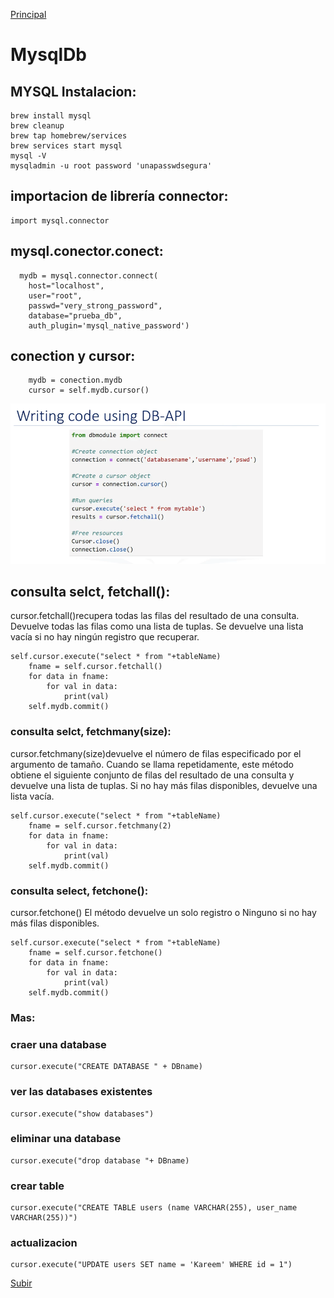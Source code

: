 <a name="top"></a>
[Principal](../README.md)<br/>

# MysqlDb

## MYSQL Instalacion:

    brew install mysql
    brew cleanup
    brew tap homebrew/services
    brew services start mysql
    mysql -V
    mysqladmin -u root password 'unapasswdsegura'

## importacion de librería connector:
    import mysql.connector

## mysql.conector.conect:
      mydb = mysql.connector.connect(
        host="localhost",
        user="root",
        passwd="very_strong_password",
        database="prueba_db",
        auth_plugin='mysql_native_password')

## conection y cursor:
        mydb = conection.mydb
        cursor = self.mydb.cursor()
        
![React](../Images/db.png)

## consulta selct, fetchall():
cursor.fetchall()recupera todas las filas del resultado de una consulta. Devuelve todas las filas como una lista de tuplas. Se devuelve una lista vacía si no hay ningún registro que recuperar.

    self.cursor.execute("select * from "+tableName)
        fname = self.cursor.fetchall()
        for data in fname:
            for val in data:
                print(val)
        self.mydb.commit()
        
### consulta selct, fetchmany(size):
cursor.fetchmany(size)devuelve el número de filas especificado por el argumento de tamaño. Cuando se llama repetidamente, este método obtiene el siguiente conjunto de filas del resultado de una consulta y devuelve una lista de tuplas. Si no hay más filas disponibles, devuelve una lista vacía.

    self.cursor.execute("select * from "+tableName)
        fname = self.cursor.fetchmany(2)
        for data in fname:
            for val in data:
                print(val)
        self.mydb.commit()

### consulta select, fetchone():
cursor.fetchone() El método devuelve un solo registro o Ninguno si no hay más filas disponibles.

    self.cursor.execute("select * from "+tableName)
        fname = self.cursor.fetchone()
        for data in fname:
            for val in data:
                print(val)
        self.mydb.commit()

### Mas:
### craer una database
    cursor.execute("CREATE DATABASE " + DBname)
### ver las databases existentes
    cursor.execute("show databases")
### eliminar una database
    cursor.execute("drop database "+ DBname)
### crear table
    cursor.execute("CREATE TABLE users (name VARCHAR(255), user_name VARCHAR(255))")
### actualizacion
    cursor.execute("UPDATE users SET name = 'Kareem' WHERE id = 1")


[Subir](#top)
